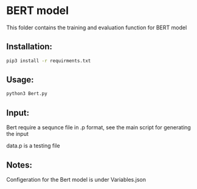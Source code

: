 # BERT model
This folder contains the training and evaluation function for BERT model

## Installation:
```bash
pip3 install -r requirments.txt
```
## Usage:
```python
python3 Bert.py
```
## Input:
Bert require a sequnce file in .p format, see the main script for generating the input

data.p is a testing file

## Notes:
Configeration for the Bert model is under Variables.json

